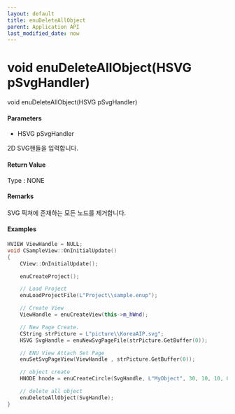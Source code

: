 ```yaml
---
layout: default
title: enuDeleteAllObject
parent: Application API
last_modified_date: now
---
```

# void enuDeleteAllObject\(HSVG pSvgHandler\)

void enuDeleteAllObject\(HSVG pSvgHandler\)

#### Parameters

* HSVG pSvgHandler

2D SVG핸들을 입력합니다.

#### Return Value

Type : NONE

#### Remarks

SVG 픽쳐에 존재하는 모든 노드를 제거합니다.

#### Examples

```cpp
HVIEW ViewHandle = NULL; 
void CSampleView::OnInitialUpdate() 
{ 
    CView::OnInitialUpdate(); 

    enuCreateProject(); 

    // Load Project
    enuLoadProjectFile(L"Project\\sample.enup"); 

    // Create View
    ViewHandle = enuCreateView(this->m_hWnd); 

    // New Page Create. 
    CString strPicture = L"picture\\KoreaAIP.svg"; 
    HSVG SvgHandle = enuNewSvgPageFile(strPicture.GetBuffer(0)); 

    // ENU View Attach Set Page 
    enuSetSvgPageView(ViewHandle , strPicture.GetBuffer(0)); 

    // object create
    HNODE hnode = enuCreateCircle(SvgHandle, L"MyObject", 30, 10, 10, 0, 0);

    // delete all object
    enuDeleteAllObject(SvgHandle);
}
```



